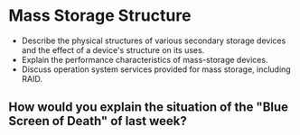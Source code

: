 # Mass Storage Structure

- Describe the physical structures of various secondary storage devices and the effect of a device's structure on its uses. 
- Explain the performance characteristics of mass-storage devices. 
- Discuss operation system services provided for mass storage, including RAID. 

## How would you explain the situation of the "Blue Screen of Death" of last week? 
